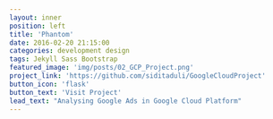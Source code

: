 ```yaml
---
layout: inner
position: left
title: 'Phantom'
date: 2016-02-20 21:15:00
categories: development design
tags: Jekyll Sass Bootstrap
featured_image: 'img/posts/02_GCP_Project.png'
project_link: 'https://github.com/siditaduli/GoogleCloudProject'
button_icon: 'flask'
button_text: 'Visit Project'
lead_text: "Analysing Google Ads in Google Cloud Platform"
---
```

